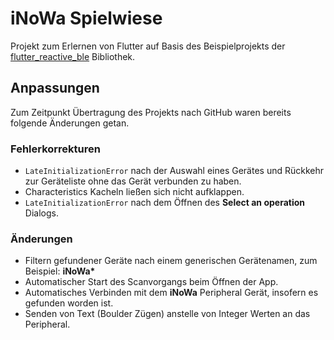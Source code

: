 # iNoWa Spielwiese

Projekt zum Erlernen von Flutter auf Basis des Beispielprojekts der [flutter_reactive_ble](https://github.com/PhilipsHue/flutter_reactive_ble) Bibliothek.

## Anpassungen

Zum Zeitpunkt Übertragung des Projekts nach GitHub waren bereits folgende Änderungen getan.

### Fehlerkorrekturen

- `LateInitializationError` nach der Auswahl eines Gerätes und Rückkehr zur Geräteliste ohne das Gerät verbunden zu haben.
- Characteristics Kacheln ließen sich nicht aufklappen.
- `LateInitializationError` nach dem Öffnen des **Select an operation** Dialogs.

### Änderungen

- Filtern gefundener Geräte nach einem generischen Gerätenamen, zum Beispiel: **iNoWa\***
- Automatischer Start des Scanvorgangs beim Öffnen der App.
- Automatisches Verbinden mit dem **iNoWa** Peripheral Gerät, insofern es gefunden worden ist.
- Senden von Text (Boulder Zügen) anstelle von Integer Werten an das Peripheral.
